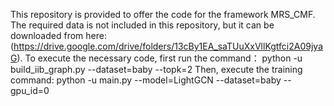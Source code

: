 This repository is provided to offer the code for the framework MRS_CMF. 
The required data is not included in this repository, but it can be downloaded from here: (https://drive.google.com/drive/folders/13cBy1EA_saTUuXxVllKgtfci2A09jyaG). 
To execute the necessary code, first run the command：
python -u build_iib_graph.py --dataset=baby --topk=2 
Then, execute the training command: 
python -u main.py --model=LightGCN --dataset=baby --gpu_id=0

